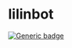# lilinbot
[![Generic badge](https://img.shields.io/badge/Language-Python-<COLOR>.svg)](https://shields.io/)

